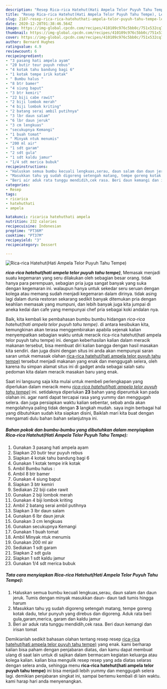 ```yaml
---
description: "Resep Rica-rica Hatehut(Hati Ampela Telor Puyuh Tahu Tempe), Lezat Sekali"
title: "Resep Rica-rica Hatehut(Hati Ampela Telor Puyuh Tahu Tempe), Lezat Sekali"
slug: 2187-resep-rica-rica-hatehuthati-ampela-telor-puyuh-tahu-tempe-lezat-sekali
date: 2020-12-28T01:38:46.564Z
image: https://img-global.cpcdn.com/recipes/410109c976c5bb0c/751x532cq70/rica-rica-hatehuthati-ampela-telor-puyuh-tahu-tempe-foto-resep-utama.jpg
thumbnail: https://img-global.cpcdn.com/recipes/410109c976c5bb0c/751x532cq70/rica-rica-hatehuthati-ampela-telor-puyuh-tahu-tempe-foto-resep-utama.jpg
cover: https://img-global.cpcdn.com/recipes/410109c976c5bb0c/751x532cq70/rica-rica-hatehuthati-ampela-telor-puyuh-tahu-tempe-foto-resep-utama.jpg
author: Bernard Hughes
ratingvalue: 4.9
reviewcount: 6
recipeingredient:
- "3 pasang hati ampela ayam"
- "20 butir teur puyuh rebus"
- "4 kotak tahu bandung bagi 6"
- "1 kotak tempe irik kotak"
- " Bumbu halus "
- "8 btr bamer"
- "4 siung baput"
- "3 btr kemiri"
- "22 biji cabe rawit"
- "2 biji lombok merah"
- "4 biji lombok kriting"
- "2 batang serai ambil putihnya"
- "3 lbr daun salam"
- "6 lbr daun jeruk"
- "3 cm lengkuas"
- "secukupnya Kemangi"
- "1 buah tomat"
- " Minyak ntuk menumis"
- "200 ml air"
- "1 sdt garam"
- "2 sdt gula"
- "1 sdt kaldu jamur"
- "1/4 sdt merica bubuk"
recipeinstructions:
- "Haluskan semua bumbu kecuali lengkuas,serau, daun salam dan daun jeruk. Tumis dengan minyak masukkan daun- daun tadi tumis hingga harum"
- "Masukkan tahu yg sudah digoreng setengah matang, tempe goreng kotak dadu, telur punyuh yang direbus dan digoreng. Aduk rata beri gula,garam,merica, garam dan kaldu jamur"
- "Beri air aduk rata tunggu mendidih,cek rasa. Beri daun kemangi dan irisan tomat"
categories:
- Resep
tags:
- ricarica
- hatehuthati
- ampela

katakunci: ricarica hatehuthati ampela 
nutrition: 232 calories
recipecuisine: Indonesian
preptime: "PT36M"
cooktime: "PT37M"
recipeyield: "3"
recipecategory: Dessert

---
```



![Rica-rica Hatehut(Hati Ampela Telor Puyuh Tahu Tempe)](https://img-global.cpcdn.com/recipes/410109c976c5bb0c/751x532cq70/rica-rica-hatehuthati-ampela-telor-puyuh-tahu-tempe-foto-resep-utama.jpg)

<b><i>rica-rica hatehut(hati ampela telor puyuh tahu tempe)</i></b>, Memasak menjadi suatu kegemaran yang seru dilakukan oleh sebagian besar orang. tidak hanya para perempuan, sebagian pria juga sangat banyak yang suka dengan kegemaran ini. walaupun hanya untuk sekedar seru seruan dengan kolega atau memang sudah menjadi kegemaran dalam dirinya. tidak asing lagi dalam dunia restoran sekarang sedikit banyak ditemukan pria dengan keahlian memasak yang mumpuni, dan lebih banyak juga kita jumpai di aneka kedai dan cafe yang mempunyai chef pria sebagai koki andalan nya.

Baik, kita kembali ke pembahasan bumbu bumbu hidangan <i>rica-rica hatehut(hati ampela telor puyuh tahu tempe)</i>. di antara kesibukan kita, kemungkinan akan terasa menggembirakan apabila sejenak kalian menyempatkan sebagian waktu untuk meracik rica-rica hatehut(hati ampela telor puyuh tahu tempe) ini. dengan keberhasilan kalian dalam meracik makanan tersebut, bisa membuat diri kalian bangga dengan hasil masakan kita sendiri. dan juga disini dengan situs ini anda akan mempunyai saran saran untuk memasak olahan <u>rica-rica hatehut(hati ampela telor puyuh tahu tempe)</u> tersebut menjadi makanan yang enak dan menggugah selera, oleh karena itu simpan alamat situs ini di gadget anda sebagai salah satu pedoman kita dalam meracik masakan baru yang enak.




Saat ini langsung saja kita mulai untuk membeli perlengkapan yang diperlukan dalam meracik menu <u><i>rica-rica hatehut(hati ampela telor puyuh tahu tempe)</i></u> ini. setidaknya diperlukan <b>23</b> bahan yang diperuntuk kan pada olahan ini. agar nanti dapat tercapai rasa yang yummy dan menggugah selera. dan juga persiapkan waktu kalian sebentar, sebab anda akan mengolahnya paling tidak dengan <b>3</b> langkah mudah. saya ingin berbagai hal yang dibutuhkan sudah kita siapkan disini, Baiklah mari kita buat dengan mengamati dulu bahan bahan selanjutnya ini.

<!--inarticleads1-->

##### Bahan pokok dan bumbu-bumbu yang dibutuhkan dalam menyiapkan Rica-rica Hatehut(Hati Ampela Telor Puyuh Tahu Tempe):

1. Gunakan 3 pasang hati ampela ayam
1. Siapkan 20 butir teur puyuh rebus
1. Siapkan 4 kotak tahu bandung bagi 6
1. Gunakan 1 kotak tempe irik kotak
1. Ambil  Bumbu halus :
1. Ambil 8 btr bamer
1. Gunakan 4 siung baput
1. Siapkan 3 btr kemiri
1. Sediakan 22 biji cabe rawit
1. Gunakan 2 biji lombok merah
1. Gunakan 4 biji lombok kriting
1. Ambil 2 batang serai ambil putihnya
1. Siapkan 3 lbr daun salam
1. Gunakan 6 lbr daun jeruk
1. Gunakan 3 cm lengkuas
1. Gunakan secukupnya Kemangi
1. Gunakan 1 buah tomat
1. Ambil  Minyak ntuk menumis
1. Gunakan 200 ml air
1. Sediakan 1 sdt garam
1. Siapkan 2 sdt gula
1. Siapkan 1 sdt kaldu jamur
1. Gunakan 1/4 sdt merica bubuk




<!--inarticleads2-->

##### Tata cara menyiapkan Rica-rica Hatehut(Hati Ampela Telor Puyuh Tahu Tempe):

1. Haluskan semua bumbu kecuali lengkuas,serau, daun salam dan daun jeruk. Tumis dengan minyak masukkan daun- daun tadi tumis hingga harum
1. Masukkan tahu yg sudah digoreng setengah matang, tempe goreng kotak dadu, telur punyuh yang direbus dan digoreng. Aduk rata beri gula,garam,merica, garam dan kaldu jamur
1. Beri air aduk rata tunggu mendidih,cek rasa. Beri daun kemangi dan irisan tomat




Demikianlah sedikit bahasan olahan tentang resep resep <u>rica-rica hatehut(hati ampela telor puyuh tahu tempe)</u> yang enak. kami berharap kalian bisa paham dengan penjabaran diatas, dan kamu dapat membuat ulang di saat lain untuk di sajikan dalam bermacam kegiatan keluarga atau kolega kalian. kalian bisa mengulik resep resep yang ada diatas selaras dengan selera anda, sehingga menu <b>rica-rica hatehut(hati ampela telor puyuh tahu tempe)</b> ini bisa menjadi lebih yummy dan menggugah selera lagi. demikian penjabaran singkat ini, sampai bertemu kembali di lain waktu. kami harap hari anda menyenangkan.
